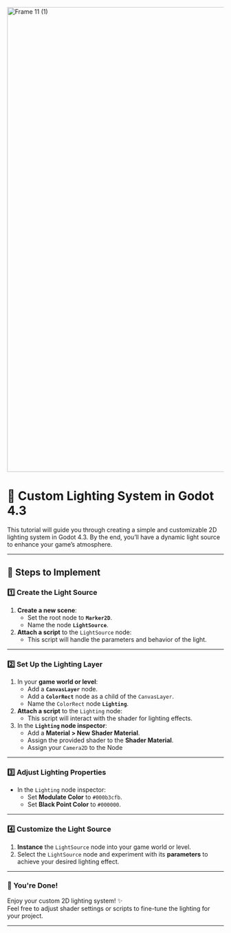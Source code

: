 <img width="1080" alt="Frame 11 (1)" src="https://github.com/user-attachments/assets/e4193ba9-0cad-4dae-8f48-5a35a5489700">

# 🌟 Custom Lighting System in Godot 4.3

This tutorial will guide you through creating a simple and customizable 2D lighting system in Godot 4.3. By the end, you’ll have a dynamic light source to enhance your game’s atmosphere.

---

## 🚀 Steps to Implement

### 1️⃣ Create the Light Source
1. **Create a new scene**:
   - Set the root node to **`Marker2D`**.
   - Name the node **`LightSource`**.
2. **Attach a script** to the `LightSource` node:
   - This script will handle the parameters and behavior of the light.

---

### 2️⃣ Set Up the Lighting Layer
1. In your **game world or level**:
   - Add a **`CanvasLayer`** node.
   - Add a **`ColorRect`** node as a child of the `CanvasLayer`.
   - Name the `ColorRect` node **`Lighting`**.
2. **Attach a script** to the `Lighting` node:
   - This script will interact with the shader for lighting effects.
3. In the **`Lighting` node inspector**:
   - Add a **Material > New Shader Material**.
   - Assign the provided shader to the **Shader Material**.
   - Assign your `Camera2D` to the Node

---

### 3️⃣ Adjust Lighting Properties
- In the `Lighting` node inspector:
  - Set **Modulate Color** to `#000b3cfb`.
  - Set **Black Point Color** to `#000000`.

---

### 4️⃣ Customize the Light Source
1. **Instance** the `LightSource` node into your game world or level.
2. Select the `LightSource` node and experiment with its **parameters** to achieve your desired lighting effect.

---

### 🎉 You're Done!
Enjoy your custom 2D lighting system! ✨  
Feel free to adjust shader settings or scripts to fine-tune the lighting for your project.

---
